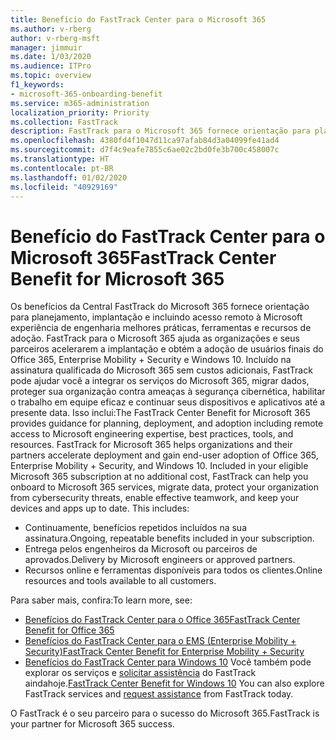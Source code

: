 ```yaml
---
title: Benefício do FastTrack Center para o Microsoft 365
ms.author: v-rberg
author: v-rberg-msft
manager: jimmuir
ms.date: 1/03/2020
ms.audience: ITPro
ms.topic: overview
f1_keywords:
- microsoft-365-onboarding-benefit
ms.service: m365-administration
localization_priority: Priority
ms.collection: FastTrack
description: FastTrack para o Microsoft 365 fornece orientação para planejamento, implantação e incluindo acesso remoto à Microsoft experiência de engenharia, melhores práticas, ferramentas e recursos de adoção. FastTrack para o Microsoft 365 ajuda as organizações e seus parceiros aceleram a implantação e obter a adoção de usuários finais do Office 365, Windows 10 e Enterprise Mobility + Security.
ms.openlocfilehash: 4380fd4f1047d11ca97afab84d3a04099fe41ad4
ms.sourcegitcommit: d7f4c9eafe7855c6ae02c2bd0fe3b700c458007c
ms.translationtype: HT
ms.contentlocale: pt-BR
ms.lasthandoff: 01/02/2020
ms.locfileid: "40929169"
---
```

# <a name="fasttrack-center-benefit-for-microsoft-365"></a><span data-ttu-id="873d8-104">Benefício do FastTrack Center para o Microsoft 365</span><span class="sxs-lookup"><span data-stu-id="873d8-104">FastTrack Center Benefit for Microsoft 365</span></span>

<span data-ttu-id="873d8-p102">Os benefícios da Central FastTrack do Microsoft 365 fornece orientação para planejamento, implantação e incluindo acesso remoto à Microsoft experiência de engenharia melhores práticas, ferramentas e recursos de adoção. FastTrack para o Microsoft 365 ajuda as organizações e seus parceiros acelerarem a implantação e obtém a adoção de usuários finais do Office 365, Enterprise Mobility + Security e Windows 10. Incluído na assinatura qualificada do Microsoft 365 sem custos adicionais, FastTrack pode ajudar você a integrar os serviços do Microsoft 365, migrar dados, proteger sua organização contra ameaças à segurança cibernética, habilitar o trabalho em equipe eficaz e continuar seus dispositivos e aplicativos até a presente data. Isso inclui:</span><span class="sxs-lookup"><span data-stu-id="873d8-p102">The FastTrack Center Benefit for Microsoft 365 provides guidance for planning, deployment, and adoption including remote access to Microsoft engineering expertise, best practices, tools, and resources. FastTrack for Microsoft 365 helps organizations and their partners accelerate deployment and gain end-user adoption of Office 365, Enterprise Mobility + Security, and Windows 10. Included in your eligible Microsoft 365 subscription at no additional cost, FastTrack can help you onboard to Microsoft 365 services, migrate data, protect your organization from cybersecurity threats, enable effective teamwork, and keep your devices and apps up to date. This includes:</span></span>

- <span data-ttu-id="873d8-109">Continuamente, benefícios repetidos incluídos na sua assinatura.</span><span class="sxs-lookup"><span data-stu-id="873d8-109">Ongoing, repeatable benefits included in your subscription.</span></span>
- <span data-ttu-id="873d8-110">Entrega pelos engenheiros da Microsoft ou parceiros de aprovados.</span><span class="sxs-lookup"><span data-stu-id="873d8-110">Delivery by Microsoft engineers or approved partners.</span></span>
- <span data-ttu-id="873d8-111">Recursos online e ferramentas disponíveis para todos os clientes.</span><span class="sxs-lookup"><span data-stu-id="873d8-111">Online resources and tools available to all customers.</span></span>
  
<span data-ttu-id="873d8-112">Para saber mais, confira:</span><span class="sxs-lookup"><span data-stu-id="873d8-112">To learn more, see:</span></span>

- [<span data-ttu-id="873d8-113">Benefícios do FastTrack Center para o Office 365</span><span class="sxs-lookup"><span data-stu-id="873d8-113">FastTrack Center Benefit for Office 365</span></span>](O365-fasttrack-benefit-for-office-365.md) 
- [<span data-ttu-id="873d8-114">Benefícios do FastTrack Center para o EMS (Enterprise Mobility + Security)</span><span class="sxs-lookup"><span data-stu-id="873d8-114">FastTrack Center Benefit for Enterprise Mobility + Security</span></span>](EMS-fasttrack-benefit-for-EMS.md)
- <span data-ttu-id="873d8-115">[Benefícios do FastTrack Center para Windows 10](Win-10-fasttrack-benefit-for-Windows-10.md) Você também pode explorar os serviços e [solicitar assistência](https://go.microsoft.com/fwlink/p/?LinkId=2003903) do FastTrack aindahoje.</span><span class="sxs-lookup"><span data-stu-id="873d8-115">[FastTrack Center Benefit for Windows 10](Win-10-fasttrack-benefit-for-Windows-10.md) You can also explore FastTrack services and [request assistance](https://go.microsoft.com/fwlink/p/?LinkId=2003903) from FastTrack today.</span></span>

<span data-ttu-id="873d8-116">O FastTrack é o seu parceiro para o sucesso do Microsoft 365.</span><span class="sxs-lookup"><span data-stu-id="873d8-116">FastTrack is your partner for Microsoft 365 success.</span></span>
  
  

 